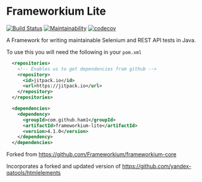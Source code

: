 # Frameworkium Lite

[![Build Status](https://travis-ci.com/ham1/frameworkium-lite.svg?branch=master)](https://travis-ci.com/ham1/frameworkium-lite)
[![Maintainability](https://api.codeclimate.com/v1/badges/98704f9112c6877f7910/maintainability)](https://codeclimate.com/github/ham1/frameworkium-lite/maintainability)
[![codecov](https://codecov.io/gh/ham1/frameworkium-lite/branch/master/graph/badge.svg?token=07Bjy2ePfw)](https://codecov.io/gh/ham1/frameworkium-lite)

A Framework for writing maintainable Selenium and REST API tests in Java.

To use this you will need the following in your `pom.xml`

```xml
  <repositories>
    <!-- Enables us to get dependencies from github -->
    <repository>
      <id>jitpack.io</id>
      <url>https://jitpack.io</url>
    </repository>
  </repositories>

  <dependencies>
    <dependency>
      <groupId>com.github.ham1</groupId>
      <artifactId>frameworkium-lite</artifactId>
      <version>4.1.0</version>
    </dependency>
  </dependencies>
```

Forked from https://github.com/Frameworkium/frameworkium-core

Incorporates a forked and updated version of https://github.com/yandex-qatools/htmlelements
